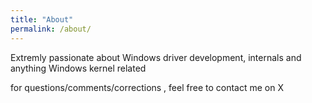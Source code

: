 ```yaml
---
title: "About"
permalink: /about/
---
```


Extremly passionate about Windows driver development, internals and anything Windows kernel related 

 for questions/comments/corrections , feel free to contact me on X 
